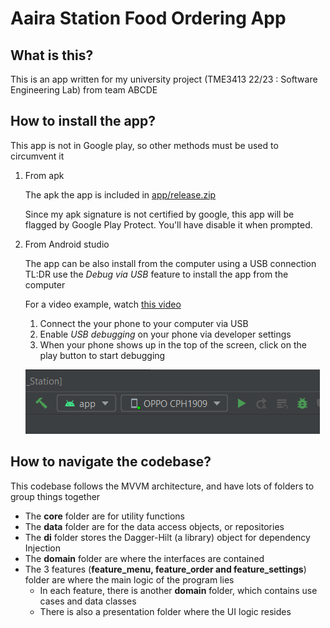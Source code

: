 # Aaira Station Food Ordering App

## What is this?

This is an app written for my university project (TME3413 22/23 : Software Engineering Lab) from
team ABCDE

## How to install the app?

This app is not in Google play, so other methods must be used to circumvent it

1. From apk

   The apk the app is included in [app/release.zip](app/release.zip)

   Since my apk signature is not certified by google, this app will be flagged by Google Play
   Protect. You'll have disable it when prompted.

2. From Android studio

   The app can be also install from the computer using a USB connection TL:DR use the *Debug via
   USB* feature to install the app from the computer

   For a video example, watch [this video](https://www.youtube.com/watch?v=UuLdD7oyML8)

    1. Connect the your phone to your computer via USB
    2. Enable *USB debugging* on your phone via developer settings
    3. When your phone shows up in the top of the screen, click on the play button to start
       debugging

   ![](README%20Images/Phone%20on%20Debug.png)

## How to navigate the codebase?

This codebase follows the MVVM architecture, and have lots of folders to group things together

- The **core** folder are for utility functions
- The **data** folder are for the data access objects, or repositories
- The **di** folder stores the Dagger-Hilt (a library) object for dependency Injection
- The **domain** folder are where the interfaces are contained
- The 3 features (**feature_menu, feature_order and feature_settings**) folder are where the main
  logic of the program lies
    - In each feature, there is another **domain** folder, which contains use cases and data classes
    - There is also a presentation folder where the UI logic resides